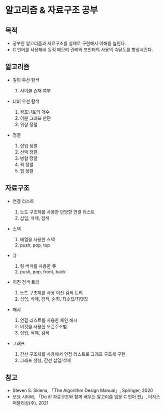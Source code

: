 # 알고리즘 & 자료구조 공부

## 목적
* 공부한 알고리즘과 자료구조를 실제로 구현해서 이해를 높인다.
* C 언어를 사용해서 동적 메모리 관리와 포인터의 사용의 숙달도를 향상시킨다. 

## 알고리즘
* 깊이 우선 탐색
  1. 사이클 존재 여부

* 너비 우선 탐색
  1. 컴포넌트의 개수
  2. 이분 그래프 판단 
  3. 위상 정렬

* 정렬
  1. 삽입 정렬
  2. 선택 정렬
  3. 병합 정렬
  4. 퀵 정렬
  5. 힙 정렬

## 자료구조
* 연결 리스트
  1. 노드 구조체를 사용한 단방향 연결 리스트
  2. 삽입, 삭제, 검색

* 스택
  1. 배열을 사용한 스택
  2. push, pop, top

* 큐
  1. 링 버퍼를 사용한 큐
  2. push, pop, front, back

* 이진 검색 트리
  1. 노드 구조체를 사용 이진 검색 트리
  2. 삽입, 삭제, 검색, 순회, 최솟값/최댓값

* 해시
  1. 연결 리스트를 사용한 체인 해시
  2. 버킷을 사용한 오픈주소법
  3. 삽입, 삭제, 검색

* 그래프
  1. 간선 구조체를 사용해서 인접 리스트로 그래프 구조체 구현
  2. 그래프 생성, 간선 삽입/삭제 

## 참고
* Steven S. Skiena, 「The Algorithm Design Manual」, Springer, 2020
* 보요 시타바, 「Do it! 자료구조와 함께 배우는 알고리즘 입문 C 언어 편」, 이지스퍼블리싱(주), 2021
